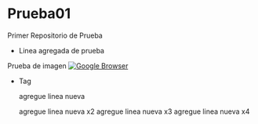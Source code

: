 Prueba01
========

Primer Repositorio de Prueba
- Linea agregada de prueba

Prueba de imagen
[![Google Browser](http://upload.wikimedia.org/wikipedia/commons/4/4a/Logo_2013_Google.png)](http://www.google.com)

- Tag

  agregue linea nueva

  agregue linea nueva x2
  agregue linea nueva x3
  agregue linea nueva x4
